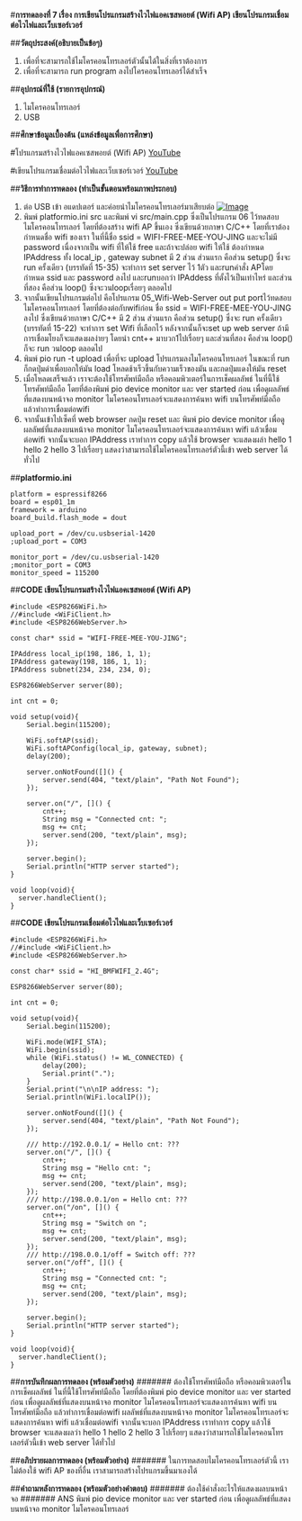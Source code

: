 #**การทดลองที่ 7 เรื่อง การเขียนโปรแกรมสร้างไวไฟแอคเซสพอยต์ (Wifi AP) เขียนโปรแกรมเชื่อมต่อไวไฟและเว็บเซอร์เวอร์**

##**วัตถุประสงค์(อธิบายเป็นข้อๆ)**
1. เพื่อที่จะสามารถใช้ไมโครคอนโทรเลอร์ตัวนั้นได้ในสิ่งที่เราต้องการ
2. เพื่อที่จะสามารถ run program ลงไปโครคอนโทรเลอร์ได้สำเร็จ

##**อุปกรณ์ที่ใช้ (รายการอุปกรณ์)**
1. ไมโครคอนโทรเลอร์
2. USB

##**ศึกษาข้อมูลเบื้องต้น (แหล่งข้อมูลเพื่อการศึกษา)**

#โปรแกรมสร้างไวไฟแอคเซสพอยต์ (Wifi AP) [YouTube](https://www.youtube.com/watch?v=T26DVHePlTs)

#เขียนโปรแกรมเชื่อมต่อไวไฟและเว็บเซอร์เวอร์   [YouTube](https://www.youtube.com/watch?v=VX-QNQcO-b4)

##**วิธีการทำการทดลอง (ทำเป็นขั้นตอนพร้อมภาพประกอบ)**
1. ต่อ USB เข้า อแดปเตอร์ และค่อยนำไมโครคอนโทรเลอร์มาเสียบต่อ [![Image](https://imgbb.com/)](https://ibb.co/qWCHFqG)
2. พิมพ์ platformio.ini src และพิมพ์ vi src/main.cpp ซึ่งเป็นโปรแกรม 06 ไว้ทดสอบไมโครคอนโทรเลอร์ โดยที่ต้องสร้าง wifi AP ขึ้นเอง ซึ่งเขียนด้วยภาษา C/C++ โดยที่เราต้องกำหนดชื่อ wifi ของเรา ในที่นี้ชื่อ ssid = WIFI-FREE-MEE-YOU-JING และจะไม่มี password เนื่องจากเป็น wifi ที่ให้ใช้ free และถ้าจะปล่อย wifi ให้ใช้ ต้องกำหนด IPAddress ทั้ง local_ip , gateway subnet  มี 2 ส่วน ส่วนแรก คือส่วน setup() ซึ่งจะ run ครั้งเดียว (บรรทัดที่ 15-35) จะทำการ set server ไว้ 1ตัว และrunคำสั่ง APโดยกำหนด ssid และ password ลงไป และrunบอกว่า IPAddess ที่ตั้งไว้เป็นเท่าไหร่ และส่วนที่สอง คือส่วน loop() ซึ่งจะวนloopเรื่อยๆ ตลอดไป 
3. จากนั้นเขียนโปรแกรมต่อไป คือโปรแกรม 05_Wifi-Web-Server out put portไว้ทดสอบไมโครคอนโทรเลอร์ โดยที่ต้องต่อกับwifiก่อน ชื่อ ssid = WIFI-FREE-MEE-YOU-JING ลงไป ซึ่งเขียนด้วยภาษา C/C++ มี 2 ส่วน ส่วนแรก คือส่วน setup() ซึ่งจะ run ครั้งเดียว (บรรทัดที่ 15-22) จะทำการ set Wifi ที่เลือกไว้ หลังจากนั้นก็จะset up web server ถ้ามีการเชื่อมโยงก็จะแสดงผลง่ายๆ โดยนำ cnt++ มาบวก1ไปเรื่อยๆ และส่วนที่สอง คือส่วน loop() ก็จะ run วนloop ตลอดไป
4. พิมพ์ pio run -t upload เพื่อที่จะ upload โปรแกรมลงไมโครคอนโทรเลอร์ ในขณะที่ run ก็กดปุ่มดำเพื่อบอกให้มัน load โหลดช้าเร็วขึ้นกับความเร็วของมัน และกดปุ่มแดงให้มัน reset 
5. เมื่อโหลดเสร็จแล้ว เราจะต้องใช้โทรศัพท์มือถือ หรือคอมพิวเตอร์ในการเช็คผลลัพธ์ ในที่นี้ใช้โทรศัพท์มือถือ โดยที่ต้องพิมพ์ pio device monitor และ ver started ก่อน เพื่อดูผลลัพธ์ที่แสดงบนหน้าจอ monitor ไมโครคอนโทรเลอร์จะแสดงการค้นหา wifi บนโทรศัพท์มือถือ แล้วทำการเขื่อมต่อwifi 
6. จากนั้นเข้าไปเซ็คที่ web browser กดปุ่ม reset และ  พิมพ์ pio device monitor เพื่อดูผลลัพธ์ที่แสดงบนหน้าจอ monitor ไมโครคอนโทรเลอร์จะแสดงการค้นหา wifi แล้วเขื่อมต่อwifi จากนั้นจะบอก IPAddress เราทำการ copy แล้วใช้ browser จะแสดงผล่า hello 1 hello 2 hello 3 ไปเรื่อยๆ แสดงว่าสามารถใช้ไมโครคอนโทรเลอร์ตัวนี้เข้า web server ได้ทั่วไป 

##**platformio.ini**
```
platform = espressif8266
board = esp01_1m
framework = arduino
board_build.flash_mode = dout

upload_port = /dev/cu.usbserial-1420
;upload_port = COM3

monitor_port = /dev/cu.usbserial-1420
;monitor_port = COM3
monitor_speed = 115200
```
##**CODE เขียนโปรแกรมสร้างไวไฟแอคเซสพอยต์ (Wifi AP)**
```
#include <ESP8266WiFi.h>
//#include <WiFiClient.h>
#include <ESP8266WebServer.h>

const char* ssid = "WIFI-FREE-MEE-YOU-JING";

IPAddress local_ip(198, 186, 1, 1);
IPAddress gateway(198, 186, 1, 1);
IPAddress subnet(234, 234, 234, 0);

ESP8266WebServer server(80);

int cnt = 0;

void setup(void){
	Serial.begin(115200);

	WiFi.softAP(ssid);
	WiFi.softAPConfig(local_ip, gateway, subnet);
	delay(200);

	server.onNotFound([]() {
		server.send(404, "text/plain", "Path Not Found");
	});

	server.on("/", []() {
		cnt++;
		String msg = "Connected cnt: ";
		msg += cnt;
		server.send(200, "text/plain", msg);
	});

	server.begin();
	Serial.println("HTTP server started");
}

void loop(void){
  server.handleClient();
}

```
##**CODE เขียนโปรแกรมเชื่อมต่อไวไฟและเว็บเซอร์เวอร์**
```
#include <ESP8266WiFi.h>
//#include <WiFiClient.h>
#include <ESP8266WebServer.h>

const char* ssid = "HI_BMFWIFI_2.4G";

ESP8266WebServer server(80);

int cnt = 0;

void setup(void){
	Serial.begin(115200);

	WiFi.mode(WIFI_STA);
	WiFi.begin(ssid);
	while (WiFi.status() != WL_CONNECTED) {
		delay(200);
		Serial.print(".");
	}
	Serial.print("\n\nIP address: ");
	Serial.println(WiFi.localIP());

	server.onNotFound([]() {
		server.send(404, "text/plain", "Path Not Found");
	});

	/// http://192.0.0.1/ = Hello cnt: ???
	server.on("/", []() {
		cnt++;
		String msg = "Hello cnt: ";
		msg += cnt;
		server.send(200, "text/plain", msg);
	});
	/// http://198.0.0.1/on = Hello cnt: ???
	server.on("/on", []() {
		cnt++;
		String msg = "Switch on ";
		msg += cnt;
		server.send(200, "text/plain", msg);
	});
	/// http://198.0.0.1/off = Switch off: ???
	server.on("/off", []() {
		cnt++;
		String msg = "Connected cnt: ";
		msg += cnt;
		server.send(200, "text/plain", msg);
	});

	server.begin();
	Serial.println("HTTP server started");
}

void loop(void){
  server.handleClient();
}
```
##**การบันทึกผลการทดลอง (พร้อมตัวอย่าง)**
####### ต้องใช้โทรศัพท์มือถือ หรือคอมพิวเตอร์ในการเช็คผลลัพธ์ ในที่นี้ใช้โทรศัพท์มือถือ โดยที่ต้องพิมพ์ pio device monitor และ ver started ก่อน เพื่อดูผลลัพธ์ที่แสดงบนหน้าจอ monitor ไมโครคอนโทรเลอร์จะแสดงการค้นหา wifi บนโทรศัพท์มือถือ แล้วทำการเขื่อมต่อwifi  ผลลัพธ์ที่แสดงบนหน้าจอ monitor ไมโครคอนโทรเลอร์จะแสดงการค้นหา wifi แล้วเชื่อมต่อwifi จากนั้นจะบอก IPAddress เราทำการ copy แล้วใช้ browser จะแสดงผลว่า hello 1 hello 2 hello 3 ไปเรื่อยๆ แสดงว่าสามารถใช้ไมโครคอนโทรเลอร์ตัวนี้เข้า web server ได้ทั่วไป 

##**อภิปรายผลการทดลอง (พร้อมตัวอย่าง)**
####### ในการทดสอบไมโครคอนโทรเลอร์ตัวนี้ เราไม่ต้องใช้ wifi AP ของที่อื่น เราสามารถสร้างโปรแกรมขึ้นมาเองได้

##**คำถามหลังการทดลอง (พร้อมตัวอย่างคำตอบ)**
####### ต้องใช้คำสั่งอะไรให้แสดงผลบนหน้าจอ
####### ANS พิมพ์ pio device monitor และ ver started ก่อน เพื่อดูผลลัพธ์ที่แสดงบนหน้าจอ monitor ไมโครคอนโทรเลอร์
